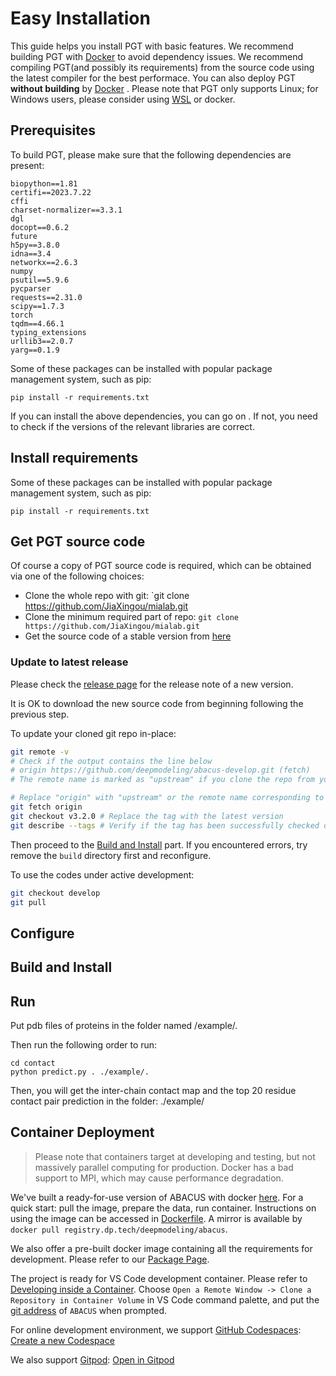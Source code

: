 # Easy Installation

This guide helps you install PGT with basic features.  We recommend building PGT with [Docker](#container-deployment) to avoid dependency issues. We recommend compiling PGT(and possibly its requirements) from the source code using the latest compiler for the best performace. You can also deploy PGT **without building** by [Docker](#container-deployment) . Please note that PGT only supports Linux; for Windows users, please consider using [WSL](https://learn.microsoft.com/en-us/windows/wsl/) or docker.

## Prerequisites

To build PGT, please make sure that the following dependencies are present:

```
biopython==1.81
certifi==2023.7.22
cffi 
charset-normalizer==3.3.1
dgl
docopt==0.6.2
future 
h5py==3.8.0
idna==3.4
networkx==2.6.3
numpy 
psutil==5.9.6
pycparser 
requests==2.31.0
scipy==1.7.3
torch
tqdm==4.66.1
typing_extensions 
urllib3==2.0.7
yarg==0.1.9

```
Some of these packages can be installed with popular package management system, such as pip:

```
pip install -r requirements.txt
```

If you can install the above dependencies, you can go on . If not, you need to check if the versions of the relevant libraries are correct.
## Install requirements

Some of these packages can be installed with popular package management system, such as pip:

```
pip install -r requirements.txt
```

## Get PGT source code

Of course a copy of PGT source code is required, which can be obtained via one of the following choices:

- Clone the whole repo with git: `git clone https://github.com/JiaXingou/mialab.git
- Clone the minimum required part of repo: `git clone https://github.com/JiaXingou/mialab.git `
- Get the source code of a stable version from [here](https://github.com/JiaXingou/mialab)

### Update to latest release

Please check the [release page](https://github.com/JiaXingou/mialab) for the release note of a new version.

It is OK to download the new source code from beginning following the previous step.

To update your cloned git repo in-place:

```bash
git remote -v
# Check if the output contains the line below
# origin https://github.com/deepmodeling/abacus-develop.git (fetch)
# The remote name is marked as "upstream" if you clone the repo from your own fork.

# Replace "origin" with "upstream" or the remote name corresponding to deepmodeling/abacus-develop if necessary
git fetch origin
git checkout v3.2.0 # Replace the tag with the latest version
git describe --tags # Verify if the tag has been successfully checked out
```

Then proceed to the [Build and Install](#build-and-install) part. If you encountered errors, try remove the `build` directory first and reconfigure.

To use the codes under active development:

```bash
git checkout develop
git pull
```

## Configure

## Build and Install

## Run

Put pdb files of proteins in the folder named /example/.

Then run the following order to run:

```
cd contact
python predict.py . ./example/.
```

Then, you will get the inter-chain contact map and the top 20 residue contact pair prediction in the folder: ./example/


## Container Deployment

> Please note that containers target at developing and testing, but not massively parallel computing for production. Docker has a bad support to MPI, which may cause performance degradation.

We've built a ready-for-use version of ABACUS with docker [here](https://github.com/deepmodeling/abacus-develop/pkgs/container/abacus). For a quick start: pull the image, prepare the data, run container. Instructions on using the image can be accessed in [Dockerfile](../../Dockerfile). A mirror is available by `docker pull registry.dp.tech/deepmodeling/abacus`.

We also offer a pre-built docker image containing all the requirements for development. Please refer to our [Package Page](https://github.com/orgs/deepmodeling/packages?repo_name=abacus-develop).

The project is ready for VS Code development container. Please refer to [Developing inside a Container](https://code.visualstudio.com/docs/remote/containers#_quick-start-try-a-development-container). Choose `Open a Remote Window -> Clone a Repository in Container Volume` in VS Code command palette, and put the [git address](https://github.com/deepmodeling/abacus-develop.git) of `ABACUS` when prompted.

For online development environment, we support [GitHub Codespaces](https://github.com/codespaces): [Create a new Codespace](https://github.com/codespaces/new?machine=basicLinux32gb&repo=334825694&ref=develop&devcontainer_path=.devcontainer%2Fdevcontainer.json&location=SouthEastAsia)

We also support [Gitpod](https://www.gitpod.io/): [Open in Gitpod](https://gitpod.io/#https://github.com/deepmodeling/abacus-develop)

